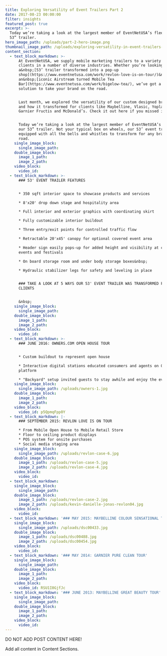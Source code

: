 ```yaml
---
title: Exploring Versatility of Event Trailers Part 2
date: 2017-08-23 00:00:00
filter: insights
featured_post: true
excerpt: >-
  Today we’re taking a look at the largest member of EventNetUSA’s fleet, our
  53” trailer.
hero_image_path: /uploads/part-2-hero-image.png
thumbnail_image_path: /uploads/exploring-versatility-in-event-trailers-part-1-thumbnail.png
content_section:
  - text_block_markdown: >-
      At EventNetUSA, we supply mobile marketing trailers to a variety of
      clients in a number of diverse industries. Whether you’re looking for
      a&nbsp;[53’ trailer transformed into a pop-up
      shop](https://www.eventnetusa.com/work/revlon-love-is-on-tour/)&nbsp;or
      an&nbsp;[iconic Airstream turned Mobile Tea
      Bar](https://www.eventnetusa.com/work/bigelow-tea/), we’ve got a mobile
      solution to take your brand on the road.


      Last month, we explored the versatility of our custom designed brand bar
      and how it transformed for clients like Maybelline, Vlasic, Yoplait,
      Garnier Fructis and McDonald’s. Check it out here if you missed it.


      Today we’re taking a look at the largest member of EventNetUSA’s fleet,
      our 53” trailer. Not your typical box on wheels, our 53’ event trailer is
      equipped with all the bells and whistles to transform for any brand on the
      road.
    single_image_block:
      single_image_path:
    double_image_block:
      image_1_path:
      image_2_path:
    video_block:
      video_id:
  - text_block_markdown: >-
      ### 53' EVENT TRAILER FEATURES


      * 350 sqft interior space to showcase products and services

      * 8'x20' drop down stage and hospitality area

      * Full interior and exterior graphics with coordinating skirt

      * Fully customizable interior buildout

      * Three entry/exit points for controlled traffic flow

      * Retractable 20'x45' canopy for optional covered event area

      * Header sign easily pops-up for added height and visibility at crowded
      events and festivals

      * On board storage room and under body storage boxes&nbsp;

      * Hydraulic stabilizer legs for safety and leveling in place


      ### TAKE A LOOK AT 5 WAYS OUR 53' EVENT TRAILER WAS TRANSFORMED FOR OUR
      CLIENTS


      &nbsp;
    single_image_block:
      single_image_path:
    double_image_block:
      image_1_path:
      image_2_path:
    video_block:
      video_id:
  - text_block_markdown: >-
      ### JUNE 2016: OWNERS.COM OPEN HOUSE TOUR


      * Custom buildout to represent open house

      * Interactive digital stations educated consumers and agents on Owners.com
      platform

      * "Backyard" setup invited guests to stay awhile and enjoy the event
    single_image_block:
      single_image_path: /uploads/owners-1.jpg
    double_image_block:
      image_1_path:
      image_2_path:
    video_block:
      video_id: p5QpmqFpp0Y
  - text_block_markdown: |-
      ### SEPTEMBER 2015: REVLON LOVE IS ON TOUR

      * From Mobile Open House to Mobile Retail Store
      * Floor to ceiling product displays
      * POS system for onsite purchases
      * Social media staging area
    single_image_block:
      single_image_path: /uploads/revlon-case-6.jpg
    double_image_block:
      image_1_path: /uploads/revlon-case-5.jpg
      image_2_path: /uploads/revlon-case-4.jpg
    video_block:
      video_id:
  - text_block_markdown:
    single_image_block:
      single_image_path:
    double_image_block:
      image_1_path: /uploads/revlon-case-2.jpg
      image_2_path: /uploads/kevin-danielle-jonas-revlon04.jpg
    video_block:
      video_id:
  - text_block_markdown: '### MAY 2015: MAYBELLINE COLOUR SENSATIONAL TOUR'
    single_image_block:
      single_image_path: /uploads/dsc00433.jpg
    double_image_block:
      image_1_path: /uploads/dsc00488.jpg
      image_2_path: /uploads/dsc00454.jpg
    video_block:
      video_id:
  - text_block_markdown: '### MAY 2014: GARNIER PURE CLEAN TOUR'
    single_image_block:
      single_image_path:
    double_image_block:
      image_1_path:
      image_2_path:
    video_block:
      video_id: RSU1I0GjfJc
  - text_block_markdown: '### JUNE 2013: MAYBELLINE GREAT BEAUTY TOUR'
    single_image_block:
      single_image_path:
    double_image_block:
      image_1_path:
      image_2_path:
    video_block:
      video_id:
---
```



DO NOT ADD POST CONTENT HERE!

Add all content in Content Sections.